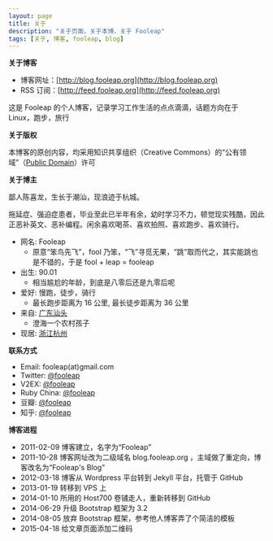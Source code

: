 ```yaml
---
layout: page
title: 关于
description: "关于页面，关于本博，关于 Fooleap"
tags: [关于, 博客, fooleap, blog]
---
```


**关于博客**

* 博客网址：[http://blog.fooleap.org](http://blog.fooleap.org)
* RSS 订阅：[http://feed.fooleap.org](http://feed.fooleap.org)

这是 Fooleap 的个人博客，记录学习工作生活的点点滴滴，话题方向在于 Linux，跑步，旅行

**关于版权**

本博客的原创内容，均采用知识共享组织（Creative Commons）的“公有领域”（[Public Domain](http://creativecommons.org/about/pdm)）许可

**关于博主**

鄙人陈喜龙，生长于潮汕，现浪迹于杭城。

拖延症、强迫症患者，毕业至此已半年有余，幼时学习不力，顿觉现实残酷，因此正恶补英文、恶补编程。闲余喜欢喝茶、喜欢拍照、喜欢跑步、喜欢骑行。

* 网名: Fooleap
  * 原意“笨鸟先飞”，fool 乃笨，“飞”寻觅无果，“跳”取而代之，其实能跳也是不错的，于是 fool + leap = fooleap
* 出生: 90.01
  * 相当尴尬的年龄，到底是八零后还是九零后呢
* 爱好: 慢跑，徒步，骑行
  * 最长跑步距离为 16 公里, 最长徒步距离为 36 公里
* 来自: [广东汕头](http://zh.wikipedia.org/wiki/汕头市)
  * 澄海一个农村孩子
* 现居: [浙江杭州](http://zh.wikipedia.org/wiki/杭州市)

**联系方式**

* Email: fooleap(at)gmail.com
* Twitter: [@fooleap](http://twitter.com/fooleap)
* V2EX: [@fooleap](http://www.v2ex.com/member/fooleap)
* Ruby China: [@fooleap](http://ruby-china.org/fooleap)
* 豆瓣: [@fooleap](http://douban.com/people/fooleap)
* 知乎: [@fooleap](http://zhihu.com/people/fooleap)

**博客进程**

* 2011-02-09 博客建立，名字为“Fooleap”
* 2011-10-28 博客网址改为二级域名 blog.fooleap.org ，主域做了重定向，博客改名为“Fooleap&#039;s Blog”
* 2012-03-18 博客从 Wordpress 平台转到 Jekyll 平台，托管于 GitHub
* 2013-01-19 转移到 VPS 上
* 2014-01-10 所用的 Host700 卷铺走人，重新转移到 GitHub
* 2014-06-29 升级 Bootstrap 框架为 3.2 
* 2014-08-05 放弃 Bootstrap 框架，参考他人博客弄了个简洁的模板
* 2015-04-18 给文章页面添加二维码
